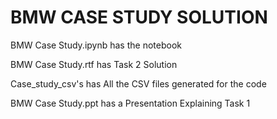 # BMW CASE STUDY SOLUTION




BMW Case Study.ipynb has the notebook



BMW Case Study.rtf has Task 2 Solution



Case_study_csv's has All the CSV files generated for the code




BMW Case Study.ppt has a Presentation Explaining Task 1


